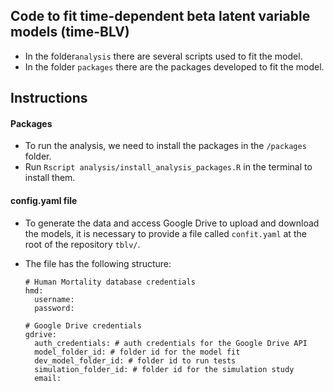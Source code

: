 ## Code to fit time-dependent beta latent variable models (time-BLV)

- In the folder`analysis` there are several scripts used to fit the model.
- In the folder `packages` there are the packages developed to fit the model.

## Instructions 

#### Packages

- To run the analysis, we need to install the packages in the `/packages` folder.
- Run `Rscript analysis/install_analysis_packages.R` in the terminal to install them.

#### config.yaml file 
- To generate the data and access Google Drive to upload and download the models, it is necessary to provide a file called `confit.yaml` at the root of the repository `tblv/`.
- The file has the following structure:

  ```{yaml}
  # Human Mortality database credentials
  hmd:
    username: 
    password: 
  
  # Google Drive credentials
  gdrive:
    auth_credentials: # auth credentials for the Google Drive API
    model_folder_id: # folder id for the model fit
    dev_model_folder_id: # folder id to run tests
    simulation_folder_id: # folder id for the simulation study
    email: 
  ```
